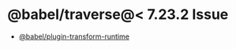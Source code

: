# @babel/traverse@< 7.23.2 Issue

- [@babel/plugin-transform-runtime ](https://github.com/advisories/GHSA-67hx-6x53-jw92)
